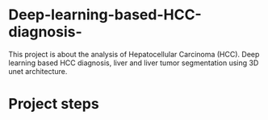 # Deep-learning-based-HCC-diagnosis-
This project is about the analysis of Hepatocellular Carcinoma (HCC). Deep learning based HCC diagnosis, liver and liver tumor segmentation using 3D unet architecture. 
# Project steps

